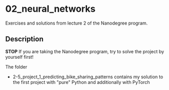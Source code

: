 # 02_neural_networks

Exercises and solutions from lecture 2 of the Nanodegree program.

## Description

**STOP** If you are taking the Nanodegree program, try to solve the project by yourself first!

The folder 
* 2-5_project_1_predicting_bike_sharing_patterns
contains my solution to the first project with "pure" Python and additionally with PyTorch

